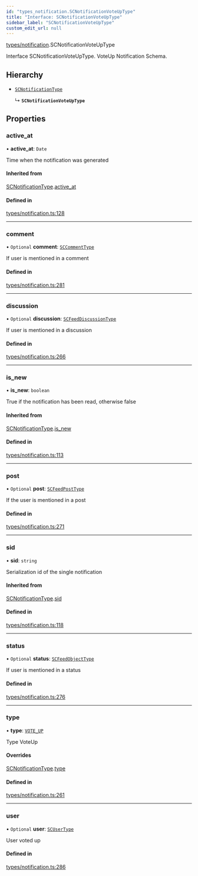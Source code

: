 ```yaml
---
id: "types_notification.SCNotificationVoteUpType"
title: "Interface: SCNotificationVoteUpType"
sidebar_label: "SCNotificationVoteUpType"
custom_edit_url: null
---
```


[types/notification](../modules/types_notification.md).SCNotificationVoteUpType

Interface SCNotificationVoteUpType.
VoteUp Notification Schema.

## Hierarchy

- [`SCNotificationType`](types_notification.SCNotificationType.md)

  ↳ **`SCNotificationVoteUpType`**

## Properties

### active\_at

• **active\_at**: `Date`

Time when the notification was generated

#### Inherited from

[SCNotificationType](types_notification.SCNotificationType.md).[active_at](types_notification.SCNotificationType.md#active_at)

#### Defined in

[types/notification.ts:128](https://github.com/selfcommunity/community-ui/blob/a7bfc2b/packages/sc-core/src/types/notification.ts#L128)

___

### comment

• `Optional` **comment**: [`SCCommentType`](types_comment.SCCommentType.md)

If user is mentioned in a comment

#### Defined in

[types/notification.ts:281](https://github.com/selfcommunity/community-ui/blob/a7bfc2b/packages/sc-core/src/types/notification.ts#L281)

___

### discussion

• `Optional` **discussion**: [`SCFeedDiscussionType`](types_feed.SCFeedDiscussionType.md)

If user is mentioned in a discussion

#### Defined in

[types/notification.ts:266](https://github.com/selfcommunity/community-ui/blob/a7bfc2b/packages/sc-core/src/types/notification.ts#L266)

___

### is\_new

• **is\_new**: `boolean`

True if the notification has been read, otherwise false

#### Inherited from

[SCNotificationType](types_notification.SCNotificationType.md).[is_new](types_notification.SCNotificationType.md#is_new)

#### Defined in

[types/notification.ts:113](https://github.com/selfcommunity/community-ui/blob/a7bfc2b/packages/sc-core/src/types/notification.ts#L113)

___

### post

• `Optional` **post**: [`SCFeedPostType`](types_feed.SCFeedPostType.md)

If the user is mentioned in a post

#### Defined in

[types/notification.ts:271](https://github.com/selfcommunity/community-ui/blob/a7bfc2b/packages/sc-core/src/types/notification.ts#L271)

___

### sid

• **sid**: `string`

Serialization id of the single notification

#### Inherited from

[SCNotificationType](types_notification.SCNotificationType.md).[sid](types_notification.SCNotificationType.md#sid)

#### Defined in

[types/notification.ts:118](https://github.com/selfcommunity/community-ui/blob/a7bfc2b/packages/sc-core/src/types/notification.ts#L118)

___

### status

• `Optional` **status**: [`SCFeedObjectType`](types_feed.SCFeedObjectType.md)

If user is mentioned in a status

#### Defined in

[types/notification.ts:276](https://github.com/selfcommunity/community-ui/blob/a7bfc2b/packages/sc-core/src/types/notification.ts#L276)

___

### type

• **type**: [`VOTE_UP`](../enums/types_notification.SCNotificationTypologyType.md#vote_up)

Type VoteUp

#### Overrides

[SCNotificationType](types_notification.SCNotificationType.md).[type](types_notification.SCNotificationType.md#type)

#### Defined in

[types/notification.ts:261](https://github.com/selfcommunity/community-ui/blob/a7bfc2b/packages/sc-core/src/types/notification.ts#L261)

___

### user

• `Optional` **user**: [`SCUserType`](types_user.SCUserType.md)

User voted up

#### Defined in

[types/notification.ts:286](https://github.com/selfcommunity/community-ui/blob/a7bfc2b/packages/sc-core/src/types/notification.ts#L286)
